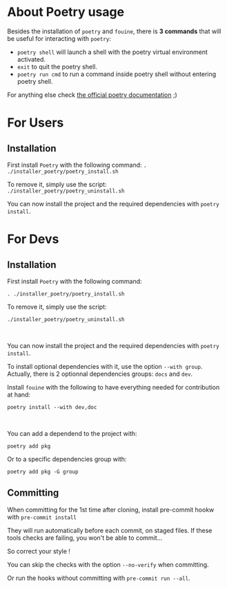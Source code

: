 # About Poetry usage

Besides the installation of `poetry` and `fouine`, there is __3 commands__ that will be useful for interacting with `poetry`:

- `poetry shell` will launch a shell with the poetry virtual environment activated.
- `exit` to quit the poetry shell.
- `poetry run cmd` to run a command inside poetry shell without entering poetry shell.

For anything else check [the official poetry documentation](https://python-poetry.org/docs) ;)

# For Users

## Installation

First install `Poetry` with the following command:
    `. ./installer_poetry/poetry_install.sh`

To remove it, simply use the script:
    `./installer_poetry/poetry_uninstall.sh`

You can now install the project and the required dependencies with `poetry install`.


# For Devs

## Installation

First install `Poetry` with the following command:

`. ./installer_poetry/poetry_install.sh`

To remove it, simply use the script:

`./installer_poetry/poetry_uninstall.sh`

<br>

You can now install the project and the required dependencies with `poetry install`.

To install optional dependencies with it, use the option `--with group`. Actually, there is 2 optionnal dependencies groups: `docs` and `dev`.

Install `fouine` with the following to have everything needed for contribution at hand:

   `poetry install --with dev,doc`

<br>

You can add a dependend to the project with:

`poetry add pkg`

Or to a specific dependencies group with:

`poetry add pkg -G group`

## Committing

When committing for the 1st time after cloning, install pre-commit hookw with `pre-commit install`

They will run automatically before each commit, on staged files.
If these tools checks are failing, you won't be able to commit...

So correct your style !

You can skip the checks with the option `--no-verify` when committing.

Or run the hooks without committing with `pre-commit run --all`.
